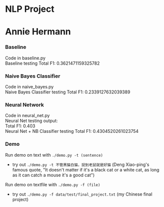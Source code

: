 # NLP Project #  
# Annie Hermann #

### Baseline ###  
Code in baseline.py  
Baseline testing Total F1: 0.3621471159325782  

### Naive Bayes Classifier ###  
Code in naive_bayes.py  
Naive Bayes Classifier testing Total F1: 0.2339127632039389  

### Neural Network ###  
Code in neural_net.py  
Neural Net testing output:  
Total F1: 0.403  
Neural Net + NB Classifier testing Total F1: 0.4304520261023754  

### Demo ###  
Run demo on text with `./demo.py -t (sentence)`  
- try out `./demo.py -t 不管黑猫白猫，捉到老鼠就是好猫` (Deng Xiao-ping's famous quote, "It doesn't matter if it's a black cat or a white cat, as long as it can catch a mouse it's a good cat")  

Run demo on textfile with `./demo.py -f (file)`  
- try out `./demo.py -f data/test/final_project.txt` (my Chinese final project)
